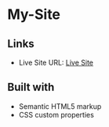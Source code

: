 # My-Site

## Links

- Live Site URL: [Live Site]()

## Built with
- Semantic HTML5 markup
- CSS custom properties
